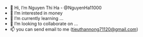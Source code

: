 - 👋 Hi, I’m Nguyen Thi Ha - @NguyenHa11000
- 👀 I’m interested in money
- 🌱 I’m currently learning ...
- 💞️ I’m looking to collaborate on ...
- 📫 you can send email to me (tieuthannong71120@gmail.com)

<!---
NguyenHa11000/NguyenHa11000 is a ✨ special ✨ repository because its `README.md` (this file) appears on your GitHub profile.
You can click the Preview link to take a look at your changes.
--->
